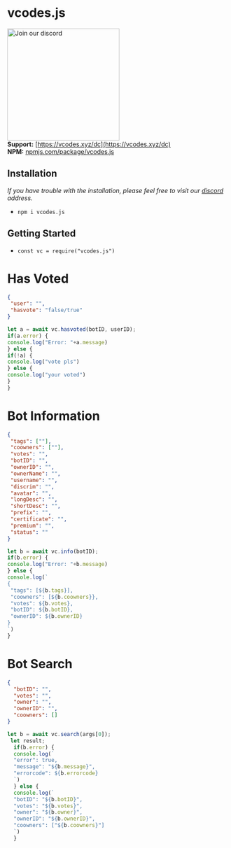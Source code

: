 # vcodes.js
<a href="https://vcodes.xyz/dc" target="_blank"><img src="https://img.devsforum.net/tr/img/h1Z2X3.png" alt="Join our discord" width="256"></a><br>
**Support:** [https://vcodes.xyz/dc](https://vcodes.xyz/dc) <br>
**NPM:** [npmjs.com/package/vcodes.js](https://www.npmjs.com/package/void.nsfw)<br>

## Installation
*If you have trouble with the installation, please feel free to visit our [discord](https://vcodes.xyz/dc) address.*
- `npm i vcodes.js`

## Getting Started
- `const vc = require("vcodes.js")`

# Has Voted
```json
{
 "user": "",
 "hasvote": "false/true"
}
```
```js
let a = await vc.hasvoted(botID, userID);
if(a.error) {
console.log("Error: "+a.message)
} else {
if(!a) { 
console.log("vote pls")
} else {
console.log("your voted")
}
}
```


# Bot Information
```json
{
 "tags": [""],
 "coowners": [""],
 "votes": "",
 "botID": "",
 "ownerID": "",
 "ownerName": "",
 "username": "",
 "discrim": "",
 "avatar": "",
 "longDesc": "",
 "shortDesc": "",
 "prefix": "",
 "certificate": "",
 "premium": "",
 "status": ""
}
```
```js
let b = await vc.info(botID);
if(b.error) {
console.log("Error: "+b.message)
} else {
console.log(`
{
 "tags": [${b.tags}],
 "coowners": [${b.coowners}},
 "votes": ${b.votes},
 "botID": ${b.botID},
 "ownerID": ${b.ownerID}
}
`)
}
```

# Bot Search
```json
{
  "botID": "",
  "votes": "",
  "owner": "",
  "ownerID": "",
  "coowners": []
}
```
```js
let b = await vc.search(args[0]);
 let result;
  if(b.error) {
  console.log(`
  "error": true,
  "message": "${b.message}",
  "errorcode": ${b.errorcode}
  `)  
  } else {
  console.log(`
  "botID": "${b.botID}",
  "votes": "${b.votes}",
  "owner": "${b.owner}",
  "ownerID": "${b.ownerID}",
  "coowners": ["${b.coowners}"]
  `)
  }
```
